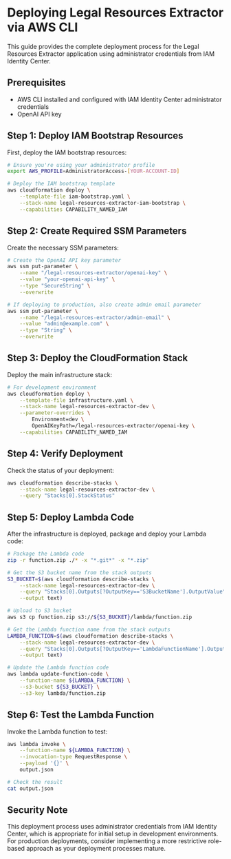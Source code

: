# Deploying Legal Resources Extractor via AWS CLI

This guide provides the complete deployment process for the Legal Resources Extractor application using administrator credentials from IAM Identity Center.

## Prerequisites
- AWS CLI installed and configured with IAM Identity Center administrator credentials
- OpenAI API key

## Step 1: Deploy IAM Bootstrap Resources

First, deploy the IAM bootstrap resources:

```bash
# Ensure you're using your administrator profile
export AWS_PROFILE=AdministratorAccess-[YOUR-ACCOUNT-ID]

# Deploy the IAM bootstrap template
aws cloudformation deploy \
    --template-file iam-bootstrap.yaml \
    --stack-name legal-resources-extractor-iam-bootstrap \
    --capabilities CAPABILITY_NAMED_IAM
```

## Step 2: Create Required SSM Parameters

Create the necessary SSM parameters:

```bash
# Create the OpenAI API key parameter
aws ssm put-parameter \
    --name "/legal-resources-extractor/openai-key" \
    --value "your-openai-api-key" \
    --type "SecureString" \
    --overwrite

# If deploying to production, also create admin email parameter
aws ssm put-parameter \
    --name "/legal-resources-extractor/admin-email" \
    --value "admin@example.com" \
    --type "String" \
    --overwrite
```

## Step 3: Deploy the CloudFormation Stack

Deploy the main infrastructure stack:

```bash
# For development environment
aws cloudformation deploy \
    --template-file infrastructure.yaml \
    --stack-name legal-resources-extractor-dev \
    --parameter-overrides \
        Environment=dev \
        OpenAIKeyPath=/legal-resources-extractor/openai-key \
    --capabilities CAPABILITY_NAMED_IAM
```

## Step 4: Verify Deployment

Check the status of your deployment:

```bash
aws cloudformation describe-stacks \
    --stack-name legal-resources-extractor-dev \
    --query "Stacks[0].StackStatus"
```

## Step 5: Deploy Lambda Code

After the infrastructure is deployed, package and deploy your Lambda code:

```bash
# Package the Lambda code
zip -r function.zip ./* -x "*.git*" -x "*.zip"

# Get the S3 bucket name from the stack outputs
S3_BUCKET=$(aws cloudformation describe-stacks \
    --stack-name legal-resources-extractor-dev \
    --query "Stacks[0].Outputs[?OutputKey=='S3BucketName'].OutputValue" \
    --output text)

# Upload to S3 bucket
aws s3 cp function.zip s3://${S3_BUCKET}/lambda/function.zip

# Get the Lambda function name from the stack outputs
LAMBDA_FUNCTION=$(aws cloudformation describe-stacks \
    --stack-name legal-resources-extractor-dev \
    --query "Stacks[0].Outputs[?OutputKey=='LambdaFunctionName'].OutputValue" \
    --output text)

# Update the Lambda function code
aws lambda update-function-code \
    --function-name ${LAMBDA_FUNCTION} \
    --s3-bucket ${S3_BUCKET} \
    --s3-key lambda/function.zip
```

## Step 6: Test the Lambda Function

Invoke the Lambda function to test:

```bash
aws lambda invoke \
    --function-name ${LAMBDA_FUNCTION} \
    --invocation-type RequestResponse \
    --payload '{}' \
    output.json

# Check the result
cat output.json
```

## Security Note

This deployment process uses administrator credentials from IAM Identity Center, which is appropriate for initial setup in development environments. For production deployments, consider implementing a more restrictive role-based approach as your deployment processes mature.